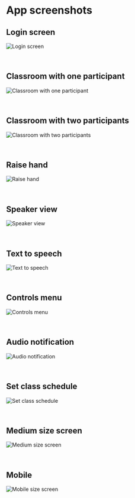 # App screenshots

## Login screen

![Login screen](login_screen.png)

<br>

## Classroom with one participant

![Classroom with one participant](room.png)

<br>

## Classroom with two participants

![Classroom with two participants](two_students.png)

<br>

## Raise hand

![Raise hand](raise_hand.png)

<br>

## Speaker view

![Speaker view](speaker_view.png)

<br>

## Text to speech

![Text to speech](tts.png)

<br>

## Controls menu

![Controls menu](controls_menu.png)

<br>

## Audio notification

![Audio notification](audio_notification.png)

<br>

## Set class schedule

![Set class schedule](set_schedule.png)

<br>

## Medium size screen

![Medium size screen](medium_screen_size.png)

<br>

## Mobile

![Mobile size screen](mobile_screen_size.png)

<br>
